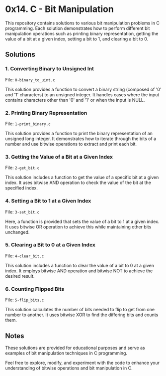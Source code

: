 # 0x14. C - Bit Manipulation

This repository contains solutions to various bit manipulation problems in C programming. Each solution demonstrates how to perform different bit manipulation operations such as printing binary representation, getting the value of a bit at a given index, setting a bit to 1, and clearing a bit to 0.

## Solutions

### 1. Converting Binary to Unsigned Int

File: `0-binary_to_uint.c`

This solution provides a function to convert a binary string (composed of '0' and '1' characters) to an unsigned integer. It handles cases where the input contains characters other than '0' and '1' or when the input is NULL.

### 2. Printing Binary Representation

File: `1-print_binary.c`

This solution provides a function to print the binary representation of an unsigned long integer. It demonstrates how to iterate through the bits of a number and use bitwise operations to extract and print each bit.

### 3. Getting the Value of a Bit at a Given Index

File: `2-get_bit.c`

This solution includes a function to get the value of a specific bit at a given index. It uses bitwise AND operation to check the value of the bit at the specified index.

### 4. Setting a Bit to 1 at a Given Index

File: `3-set_bit.c`

Here, a function is provided that sets the value of a bit to 1 at a given index. It uses bitwise OR operation to achieve this while maintaining other bits unchanged.

### 5. Clearing a Bit to 0 at a Given Index

File: `4-clear_bit.c`

This solution includes a function to clear the value of a bit to 0 at a given index. It employs bitwise AND operation and bitwise NOT to achieve the desired result.

### 6. Counting Flipped Bits

File: `5-flip_bits.c`

This solution calculates the number of bits needed to flip to get from one number to another. It uses bitwise XOR to find the differing bits and counts them.

## Notes

These solutions are provided for educational purposes and serve as examples of bit manipulation techniques in C programming.

Feel free to explore, modify, and experiment with the code to enhance your understanding of bitwise operations and bit manipulation in C.
